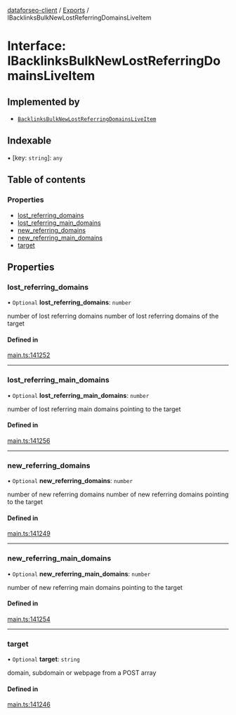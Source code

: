[dataforseo-client](../README.md) / [Exports](../modules.md) / IBacklinksBulkNewLostReferringDomainsLiveItem

# Interface: IBacklinksBulkNewLostReferringDomainsLiveItem

## Implemented by

- [`BacklinksBulkNewLostReferringDomainsLiveItem`](../classes/BacklinksBulkNewLostReferringDomainsLiveItem.md)

## Indexable

▪ [key: `string`]: `any`

## Table of contents

### Properties

- [lost\_referring\_domains](IBacklinksBulkNewLostReferringDomainsLiveItem.md#lost_referring_domains)
- [lost\_referring\_main\_domains](IBacklinksBulkNewLostReferringDomainsLiveItem.md#lost_referring_main_domains)
- [new\_referring\_domains](IBacklinksBulkNewLostReferringDomainsLiveItem.md#new_referring_domains)
- [new\_referring\_main\_domains](IBacklinksBulkNewLostReferringDomainsLiveItem.md#new_referring_main_domains)
- [target](IBacklinksBulkNewLostReferringDomainsLiveItem.md#target)

## Properties

### lost\_referring\_domains

• `Optional` **lost\_referring\_domains**: `number`

number of lost referring domains
number of lost referring domains of the target

#### Defined in

[main.ts:141252](https://github.com/dataforseo/TypeScriptClient/blob/7ca1aa4/main.ts#L141252)

___

### lost\_referring\_main\_domains

• `Optional` **lost\_referring\_main\_domains**: `number`

number of lost referring main domains pointing to the target

#### Defined in

[main.ts:141256](https://github.com/dataforseo/TypeScriptClient/blob/7ca1aa4/main.ts#L141256)

___

### new\_referring\_domains

• `Optional` **new\_referring\_domains**: `number`

number of new referring domains
number of new referring domains pointing to the target

#### Defined in

[main.ts:141249](https://github.com/dataforseo/TypeScriptClient/blob/7ca1aa4/main.ts#L141249)

___

### new\_referring\_main\_domains

• `Optional` **new\_referring\_main\_domains**: `number`

number of new referring main domains pointing to the target

#### Defined in

[main.ts:141254](https://github.com/dataforseo/TypeScriptClient/blob/7ca1aa4/main.ts#L141254)

___

### target

• `Optional` **target**: `string`

domain, subdomain or webpage from a POST array

#### Defined in

[main.ts:141246](https://github.com/dataforseo/TypeScriptClient/blob/7ca1aa4/main.ts#L141246)
